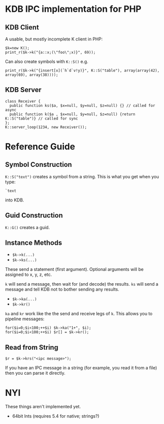 # KDB IPC implementation for PHP

## KDB Client

A usable, but mostly incomplete K client in PHP:

    $k=new K();
    print_r($k->k("{a::x;(\"foo\";x)}", 69));

Can also create symbols with `K::S()` e.g.

    print_r($k->k("{insert[x](`h`d`v!y)}", K::S("table"), array(array(42), array(69), array(38))));

## KDB Server

    class Receiver {
      public function ks($a, $x=null, $y=null, $z=null) {} // called for async
      public function k($a , $x=null, $y=null, $z=null) {return K::S("table")} // called for sync
    };
    K::server_loop(1234, new Receiver());

# Reference Guide
## Symbol Construction

`K::S("text")` creates a symbol from a string. This is what you get when you type:

    `text

into KDB.

## Guid Construction

`K::G()` creates a guid.

## Instance Methods

* `$k->k(...)`
* `$k->ks(...)`

These send a statement (first argument). Optional arguments will be assigned to x, y, z, etc.

`k` will send a message, then wait for (and decode) the results.  `ks` will send a message and tell KDB
not to bother sending any results.

* `$k->ka(...)`
* `$k->kr()`

`ka` and `kr` work like the the send and receive legs of `k`. This allows you to pipeline messages:

    for($i=0;$i<100;++$i) $k->ka("1+", $i);
    for($i=0;$i<100;++$i) $r[] = $k->kr();

## Read from String

    $r = $k->krs("<ipc message>");

If you have an IPC message in a string (for example, you read it from a file) then you can parse it directly.

# NYI

These things aren't implemented yet.

* 64bit Ints (requires 5.4 for native; strings?)

